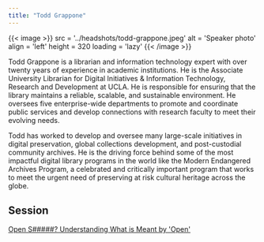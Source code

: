 ```yaml
---
title: "Todd Grappone"
---
```


{{< image >}}
src = '../headshots/todd-grappone.jpeg'
alt = 'Speaker photo'
align = 'left'
height = 320
loading = 'lazy'
{{< /image >}}

Todd Grappone is a librarian and information technology expert with over twenty years of experience in academic institutions.
He is the Associate University Librarian for Digital Initiatives & Information Technology, Research and Development at UCLA.
He is responsible for ensuring that the library maintains a reliable, scalable, and sustainable environment.
He oversees five enterprise-wide departments to promote and coordinate public services and develop connections with research faculty to meet their evolving needs.

Todd has worked to develop and oversee many large-scale initiatives in digital preservation, global collections development, and post-custodial community archives.
He is the driving force behind some of the most impactful digital library programs in the world like the Modern Endangered Archives Program, a celebrated and critically important program that works to meet the urgent need of preserving at risk cultural heritage across the globe.

## Session

[Open S#####? Understanding What is Meant by 'Open'](../sessions/what-is-open.md)
